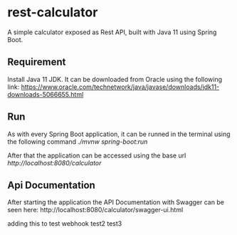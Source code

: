 # rest-calculator
A simple calculator exposed as Rest API, built with Java 11 using Spring Boot.

## Requirement
Install Java 11 JDK. It can be downloaded from Oracle using the following link: https://www.oracle.com/technetwork/java/javase/downloads/jdk11-downloads-5066655.html 

## Run
As with every Spring Boot application, it can be runned in the terminal using the following command *./mvnw spring-boot:run*

After that the application can be accessed using the base url *http://localhost:8080/calculator*

## Api Documentation
After starting the application the API Documentation with Swagger can be seen here: http://localhost:8080/calculator/swagger-ui.html


adding this to test webhook
test2
test3
